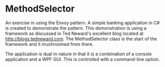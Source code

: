 # MethodSelector
An exercise in using the Envoy pattern.  A simple banking application in C# is created to demonstrate the pattern.  This demonstration is using a framework as discussed in Ted Neward's excellent blog located at http://blogs.tedneward.com.
The MethodSelector class is the start of the framework and it mushroomed from there.

The application is dual in nature in that it is a combination of a console application and a WPF GUI.  This is controlled with a command-line option.
